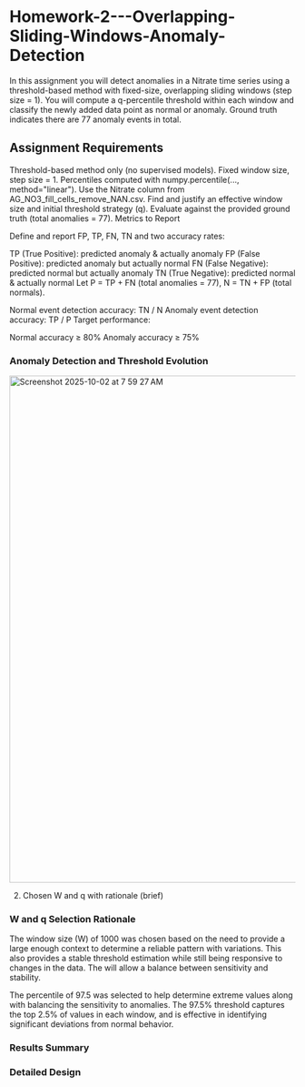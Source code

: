 # Homework-2---Overlapping-Sliding-Windows-Anomaly-Detection
In this assignment you will detect anomalies in a Nitrate time series using a threshold-based method with fixed-size, overlapping sliding windows (step size = 1). You will compute a q-percentile threshold within each window and classify the newly added data point as normal or anomaly. Ground truth indicates there are 77 anomaly events in total.

## Assignment Requirements

Threshold-based method only (no supervised models).
Fixed window size, step size = 1.
Percentiles computed with numpy.percentile(..., method="linear").
Use the Nitrate column from AG_NO3_fill_cells_remove_NAN.csv.
Find and justify an effective window size and initial threshold strategy (q).
Evaluate against the provided ground truth (total anomalies = 77).
Metrics to Report

Define and report FP, TP, FN, TN and two accuracy rates:

TP (True Positive): predicted anomaly & actually anomaly
FP (False Positive): predicted anomaly but actually normal
FN (False Negative): predicted normal but actually anomaly
TN (True Negative): predicted normal & actually normal
Let P = TP + FN (total anomalies = 77), N = TN + FP (total normals).

Normal event detection accuracy: TN / N
Anomaly event detection accuracy: TP / P
Target performance:

Normal accuracy ≥ 80%
Anomaly accuracy ≥ 75%

### Anomaly Detection and Threshold Evolution

<img width="1409" height="891" alt="Screenshot 2025-10-02 at 7 59 27 AM" src="https://github.com/user-attachments/assets/c64eb160-d465-46d3-89fc-017bc2cf9677" />

2. Chosen W and q with rationale (brief)

### W and q Selection Rationale

The window size (W) of 1000 was chosen based on the need to provide a large enough context to determine a reliable pattern with variations.  This also provides a stable threshold estimation while still being responsive to changes in the data.  The will allow a balance between sensitivity and stability.

The percentile of 97.5 was selected to help determine extreme values along with balancing the sensitivity to anomalies.  The 97.5% threshold captures the top 2.5% of values in each window, and is effective in identifying significant deviations from normal behavior.

### Results Summary



### Detailed Design
